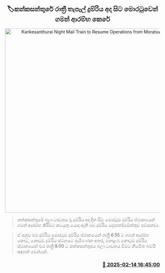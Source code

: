 <p align='center'><b><h2 align='center' title='Kankesanthurai Night Mail Train to Resume Operations from Moratuwa Today'>🏷කන්කසන්තුරේ රාත්‍රී තැපැල් දුම්රිය අද සිට මොරටුවෙන් ගමන් ආරම්භ කෙරේ</h2></b></p>
<p align='center'><img src='https://helakuru.sgp1.cdn.digitaloceanspaces.com/esana/images/lib/trainjaffna.jpg' width='600' alt='Kankesanthurai Night Mail Train to Resume Operations from Moratuwa Today'></p>

> කන්කසන්තුරේ බලා ධාවනය වූ දුම්රිය අද දින සිට මොරටුව දුම්රිය ස්ථානයෙන් ගමන් ආරම්භ කිරීමට කටයුතු යොදා ඇති බව දුම්රිය දෙපාර්තමේන්තුව පවසනවා.

> ඒ අනුව එම දුම්රිය මොරටුව දුම්රිය ස්ථානයෙන් රාත්‍රී 6.55 ට ගමන් ආරම්භ කොට, කොටුව දුම්රිය ස්ථනයට පැමිණෙන අතර, කොළඹ කොටුව දුම්රිය ස්ථානයෙන් එය රාත්‍රී 8.00 ට කන්කසන්තුරය බලා ධාවනය වීමට නියමිත බවයි සඳහන් වෙන්නේ.



<h3 align='right'><a href='https://www.helakuru.lk/esana/p/107471/'>📅 2025-02-14 16:45:00</a></h3>
